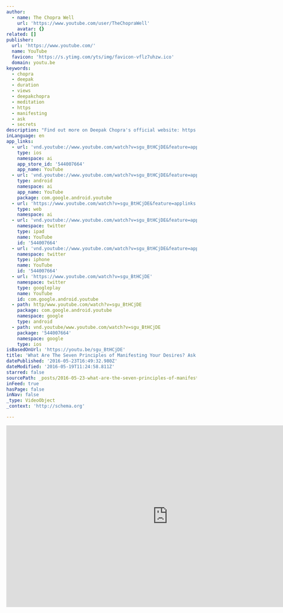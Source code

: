 ```yaml
---
author:
  - name: The Chopra Well
    url: 'https://www.youtube.com/user/TheChopraWell'
    avatar: {}
related: []
publisher:
  url: 'https://www.youtube.com/'
  name: YouTube
  favicon: 'https://s.ytimg.com/yts/img/favicon-vflz7uhzw.ico'
  domain: youtu.be
keywords:
  - chopra
  - deepak
  - duration
  - views
  - deepakchopra
  - meditation
  - https
  - manifesting
  - ask
  - secrets
description: "Find out more on Deepak Chopra's official website: https://www.deepakchopra.com/video/view/214/the_seven_principles_of_manifesting_your_desires The seven principles are: See the universe as an extension of yourself Evolve through the mirror of relationship Understand that intention has infinite organizing power Free yourself from emotional turbulence Harness the masculine and the feminine in your own being Never ignore a coincidence Always stay grounded and centered in yourself Follow Deepak on Twitter: https://twitter.com/deepakchopra Follow Deepak on Facebook: https://www.facebook.com/DeepakChopraCommunity"
inLanguage: en
app_links:
  - url: 'vnd.youtube://www.youtube.com/watch?v=sgu_BtHCjDE&feature=applinks'
    type: ios
    namespace: ai
    app_store_id: '544007664'
    app_name: YouTube
  - url: 'vnd.youtube://www.youtube.com/watch?v=sgu_BtHCjDE&feature=applinks'
    type: android
    namespace: ai
    app_name: YouTube
    package: com.google.android.youtube
  - url: 'https://www.youtube.com/watch?v=sgu_BtHCjDE&feature=applinks'
    type: web
    namespace: ai
  - url: 'vnd.youtube://www.youtube.com/watch?v=sgu_BtHCjDE&feature=applinks'
    namespace: twitter
    type: ipad
    name: YouTube
    id: '544007664'
  - url: 'vnd.youtube://www.youtube.com/watch?v=sgu_BtHCjDE&feature=applinks'
    namespace: twitter
    type: iphone
    name: YouTube
    id: '544007664'
  - url: 'https://www.youtube.com/watch?v=sgu_BtHCjDE'
    namespace: twitter
    type: googleplay
    name: YouTube
    id: com.google.android.youtube
  - path: http/www.youtube.com/watch?v=sgu_BtHCjDE
    package: com.google.android.youtube
    namespace: google
    type: android
  - path: vnd.youtube/www.youtube.com/watch?v=sgu_BtHCjDE
    package: '544007664'
    namespace: google
    type: ios
isBasedOnUrl: 'https://youtu.be/sgu_BtHCjDE'
title: 'What Are The Seven Principles of Manifesting Your Desires? Ask Deepak Chopra!'
datePublished: '2016-05-23T16:49:32.980Z'
dateModified: '2016-05-19T11:24:58.811Z'
starred: false
sourcePath: _posts/2016-05-23-what-are-the-seven-principles-of-manifesting-your-desires-a.md
inFeed: true
hasPage: false
inNav: false
_type: VideoObject
_context: 'http://schema.org'

---
```

<iframe src="https://cdn.embedly.com/widgets/media.html?src=https%3A%2F%2Fwww.youtube.com%2Fembed%2Fsgu_BtHCjDE%3Ffeature%3Doembed&amp;url=http%3A%2F%2Fwww.youtube.com%2Fwatch%3Fv%3Dsgu_BtHCjDE&amp;image=https%3A%2F%2Fi.ytimg.com%2Fvi%2Fsgu_BtHCjDE%2Fhqdefault.jpg&amp;key=b7d04c9b404c499eba89ee7072e1c4f7&amp;type=text%2Fhtml&amp;schema=youtube" width="854" height="480" scrolling="no" frameborder="0" allowfullscreen="" style=""></iframe>